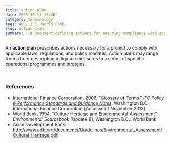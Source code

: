 ```yaml
---
title: action plan
date: 2005-10-11 12:48
category: terminology
tags: ADB, IFC, World Bank,
slug: action-plan
summary: : a document defining actions for ensuring compliance with applicable laws, regulations, and policy mandates
---
```



An **action plan** prescribes actions necessary for a project to comply with applicable laws, regulations, and policy madates. Action plans may range from a brief description mitigation measures to a series of specific operational programmes and stratgies.

<br />

### References

* <ref>International Finance Corporation. 2006. "Glossary of Terms." *[IFC Policy & Performance Standards and Guidance Notes](http://www.ifc.org/wps/wcm/connect/9a9464804885598c8364d36a6515bb18/Glossary%2Bof%2BTerms.pdf?MOD=AJPERES&attachment=true&id=1322803900995)*. Washington D.C.: International Finance Corporation.[Accessed 1 November 2013]</ref>
*  <ref>World Bank. 1994. “Culture Heritage and Environmental Assessment”. *Environmental Sourcebook* [Update 8], Washington D.C.: World Bank.</ref>
*  Asian Development Bank: http://www.adb.org/documents/Guidelines/Environmental_Assessment/Cultural_Heritage.pdf

<!--
[^IFC_2006_Glossary-of-Terms]: http://www.ifc.org/wps/wcm/connect/9a9464804885598c8364d36a6515bb18/Glossary%2Bof%2BTerms.pdf?MOD=AJPERES&attachment=true&id=1322803900995 "International Finance Corporation. 2006. 'Glossary of Terms'."
-->
